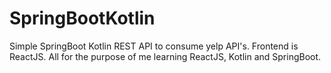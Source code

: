 # SpringBootKotlin

Simple SpringBoot Kotlin REST API to consume yelp API's. Frontend is ReactJS. All for the purpose of me learning ReactJS, Kotlin and SpringBoot.
